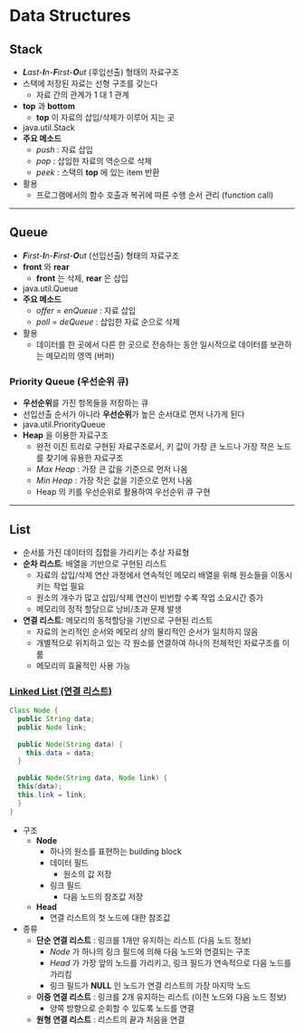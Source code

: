 # Data Structures

## Stack
* ***L**ast-**I**n-**F**irst-**O**ut* (후입선출) 형태의 자료구조
* 스택에 저장된 자료는 선형 구조를 갖는다
  * 자료 간의 관계가 1 대 1 관계
* **top** 과 **bottom**
  * **top** 이 자료의 삽입/삭제가 이루어 지는 곳
* java.util.Stack
* **주요 메소드**
  * *push* : 자료 삽입
  * *pop* : 삽입한 자료의 역순으로 삭제
  * *peek* : 스택의 **top** 에 있는 item 반환
* 활용
  * 프로그램에서의 함수 호출과 복귀에 따른 수행 순서 관리 (function call)

---

## Queue
* ***F**irst-**I**n-**F**irst-**O**ut* (선입선출) 형태의 자료구조
* **front** 와 **rear**
  * **front** 는 삭제, **rear** 은 삽입
* java.util.Queue
* **주요 메소드**
  * *offer* = *enQueue* : 자료 삽입
  * *poll* = *deQueue* : 삽입한 자료 순으로 삭제
* 활용
  * 데이터를 한 곳에서 다른 한 곳으로 전송하는 동안 일시적으로 데이터를 보관하는 메모리의 영역 (버퍼)

### Priority Queue (우선순위 큐)
* **우선순위**를 가진 항목들을 저장하는 큐
* 선입선출 순서가 아니라 **우선순위**가 높은 순서대로 먼저 나가게 된다
* java.util.PriorityQueue
* **Heap** 을 이용한 자료구조
  * 완전 이진 트리로 구현된 자료구조로서, 키 값이 가장 큰 노드나 가장 작은 노드를 찾기에 유용한 자료구조
  * *Max Heap* : 가장 큰 값을 기준으로 먼저 나옴
  * *Min Heap* : 가장 작은 값을 기준으로 먼저 나옴
  * Heap 의 키를 우선순위로 활용하여 우선순위 큐 구현

---

## List
* 순서를 가진 데이터의 집합을 가리키는 추상 자료형
* **순차 리스트**: 배열을 기반으로 구현된 리스트
  * 자료의 삽입/삭제 연산 과정에서 연속적인 메모리 배열을 위해 원소들을 이동시키는 작업 필요
  * 원소의 개수가 많고 삽입/삭제 연산이 빈번할 수록 작업 소요시간 증가
  * 메모리의 정적 할당으로 낭비/초과 문제 발생
* **연결 리스트**: 메모리의 동적할당을 기반으로 구현된 리스트
  * 자료의 논리적인 순서와 메모리 상의 물리적인 순서가 일치하지 않음
  * 개별적으로 위치하고 있는 각 원소를 연결하여 하나의 전체적인 자료구조를 이룸
  * 메모리의 효율적인 사용 가능

### [Linked List (연결 리스트)](https://github.com/ljiwoo59/Algorithm_Study/blob/main/Algo_DataStructure/SingleLinkedList.java)
```java
Class Node {
  public String data;
  public Node link;
  
  public Node(String data) {
    this.data = data;
  }
  
  public Node(String data, Node link) {
  this(data);
  this.link = link;
  }
}
```

* 구조
  * **Node**
    * 하나의 원소를 표현하는 building block
    * 데이터 필드
      * 원소의 값 저장
    * 링크 필드
      * 다음 노드의 참조값 저장
  * **Head**
    * 연결 리스트의 첫 노드에 대한 참조값 
* 종류
  * **단순 연결 리스트** : 링크를 1개만 유지하는 리스트 (다음 노드 정보)
    * *Node* 가 하나의 링크 필드에 의해 다음 노드와 연결되는 구조
    * *Head* 가 가장 앞의 노드를 가리키고, 링크 필드가 연속적으로 다음 노드를 가리킴
    * 링크 필드가 **NULL** 인 노드가 연결 리스트의 가장 마지막 노드
  * **이중 연결 리스트** : 링크를 2개 유지하는 리스트 (이전 노드와 다음 노드 정보)
    * 양쪽 방향으로 순회할 수 있도록 노드를 연결
  * **원형 연결 리스트** : 리스트의 끝과 처음을 연결
